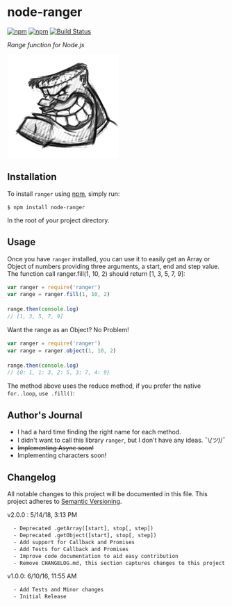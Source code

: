# node-ranger


[![npm](https://img.shields.io/npm/v/node-ranger.svg?style=flat)](https://npmjs.org/package/node-ranger)
[![npm](https://img.shields.io/npm/dm/node-ranger.svg?style=flat)](https://npmjs.org/package/node-ranger)
[![Build Status](https://travis-ci.org/akinjide/node-ranger.svg?branch=master)](https://travis-ci.org/akinjide/node-ranger)


*Range function for Node.js*


![Frankenstein Sketch](_static/frankenstein-sketch.png)


## Installation

To install `ranger` using [npm](https://www.npmjs.org/), simply run:

```console
$ npm install node-ranger
```

In the root of your project directory.


## Usage

Once you have `ranger` installed, you can use it to easily get an Array or Object of numbers providing three arguments, a start, end and step value. The function call ranger.fill(1, 10, 2) should return [1, 3, 5, 7, 9]:

```javascript
var ranger = require('ranger')
var range = ranger.fill(1, 10, 2)

range.then(console.log)
// [1, 3, 5, 7, 9]
```

Want the range as an Object? No Problem!

```javascript
var ranger = require('ranger')
var range = ranger.object(1, 10, 2)

range.then(console.log)
// {0: 1, 1: 3, 2: 5, 3: 7, 4: 9}
```

The method above uses the reduce method, if you prefer the native `for..loop`, `use .fill()`:


## Author's Journal
- I had a hard time finding the right name for each method.
- I didn't want to call this library `ranger`, but I don't have
  any ideas. ¯\\_(ツ)_/¯
- ~~Implementing Async soon!~~
- Implementing characters soon!


## Changelog

All notable changes to this project will be documented in this file. This project adheres to [Semantic Versioning](http://semver.org/).

v2.0.0 : 5/14/18, 3:13 PM
```text
  - Deprecated .getArray([start], stop[, step])
  - Deprecated .getObject([start], stop[, step])
  - Add support for Callback and Promises
  - Add Tests for Callback and Promises
  - Improve code documentation to aid easy contribution
  - Remove CHANGELOG.md, this section captures changes to this project
```

v1.0.0: 6/10/16, 11:55 AM
```text
  - Add Tests and Minor changes
  - Initial Release
```

